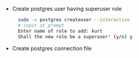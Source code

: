 * Create postgres user having superuser role
  ```bash
    sudo -u postgres createuser --interactive
    # input at prompt
    Enter name of role to add: kurt
    Shall the new role be a superuser? (y/n) y
  ```

* Create postgres connection file